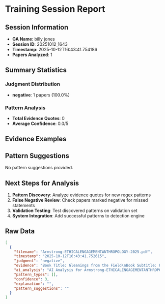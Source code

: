 # Training Session Report

## Session Information
- **GA Name**: billy jones
- **Session ID**: 20251012_1643
- **Timestamp**: 2025-10-12T16:43:41.754186
- **Papers Analyzed**: 1

## Summary Statistics

### Judgment Distribution
- **negative**: 1 papers (100.0%)

### Pattern Analysis
- **Total Evidence Quotes**: 0
- **Average Confidence**: 0.0/5

## Evidence Examples

## Pattern Suggestions

No pattern suggestions provided.

## Next Steps for Analysis

1. **Pattern Discovery**: Analyze evidence quotes for new regex patterns
2. **False Negative Review**: Check papers marked negative for missed statements  
3. **Validation Testing**: Test discovered patterns on validation set
4. **System Integration**: Add successful patterns to detection engine

## Raw Data

```json
[
  {
    "filename": "Armstrong-ETHICALENGAGEMENTANTHROPOLOGY-2025.pdf",
    "timestamp": "2025-10-12T16:43:41.752615",
    "judgment": "negative",
    "evidence": "Book Title: Gleanings from the Field\nBook Subtitle: Food Security, Resilience, and Experiential Learning\nBook Editor(s): Dan Trudeau, William Moseley, Paul Schadewald\nPublished by: Lever Press. (2025)\nStable URL: https://www.jstor.org/stable/10.3998/mpub.14507779.18",
    "ai_analysis": "AI Analysis for Armstrong-ETHICALENGAGEMENTANTHROPOLOGY-2025.pdf\n\nConfidence Level: None (0.000)\nRecommendation: No positionality detected\nPatterns Detected: None\n\n\nNo specific evidence excerpts extracted. Consider manual review of the full paper.\n\n\nAI Recommendation:\nNo clear positionality detected. Recommend categorizing as No positionality statements.",
    "pattern_types": [],
    "confidence": 3,
    "explanation": "",
    "pattern_suggestions": ""
  }
]
```
